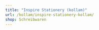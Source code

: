 ```yaml
---
title: "Inspire Stationery (kollam)"
url: /kollam/inspire-stationery-kollam/
shop: Schreibwaren
---
```

